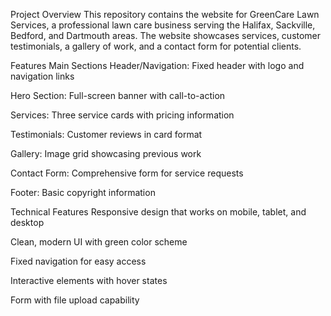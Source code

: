 Project Overview
This repository contains the website for GreenCare Lawn Services, a professional lawn care business serving the Halifax, Sackville, Bedford, and Dartmouth areas. The website showcases services, customer testimonials, a gallery of work, and a contact form for potential clients.

Features
Main Sections
Header/Navigation: Fixed header with logo and navigation links

Hero Section: Full-screen banner with call-to-action

Services: Three service cards with pricing information

Testimonials: Customer reviews in card format

Gallery: Image grid showcasing previous work

Contact Form: Comprehensive form for service requests

Footer: Basic copyright information

Technical Features
Responsive design that works on mobile, tablet, and desktop

Clean, modern UI with green color scheme

Fixed navigation for easy access

Interactive elements with hover states

Form with file upload capability
